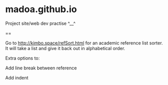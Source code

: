 # madoa.github.io

Project site/web dev practise ^__^

==

Go to http://kimbo.space/refSort.html for an academic reference list sorter. It will take a list and give it back out in alphabetical order.

Extra options to:

Add line break between reference

Add indent
